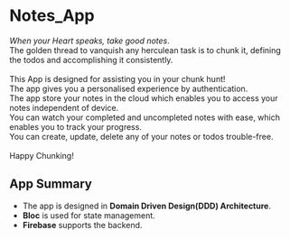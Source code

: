 # Notes_App

*When your Heart speaks, take good notes*.\
The golden thread to vanquish any herculean task is to chunk it, defining the todos and accomplishing it consistently.\
\
This App is designed for assisting you in your chunk hunt!\
The app gives you a personalised experience by authentication.\
The app store your notes in the cloud which enables you to access your notes independent of device.\
You can watch your completed and uncompleted notes with ease, which enables you to track your progress.\
You can create, update, delete any of your notes or todos trouble-free.\
\
Happy Chunking!

## App Summary

- The app is designed in **Domain Driven Design(DDD) Architecture**.
- **Bloc** is used for state management.
- **Firebase** supports the backend.
